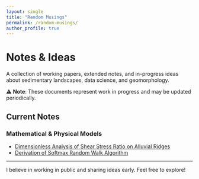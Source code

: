 ```yaml
---
layout: single
title: "Random Musings"
permalink: /random-musings/
author_profile: true
---
```


# Notes & Ideas

A collection of working papers, extended notes, and in-progress ideas about sedimentary landscapes, data science, and geomorphology.

⚠️ **Note**: These documents represent work in progress and may be updated periodically.

## Current Notes

### Mathematical & Physical Models
- [Dimensionless Analysis of Shear Stress Ratio on Alluvial Ridges](/files/random-musings/A%20dimensionless%20analysis%20of%20the%20shear%20stress%20ratio%20on%20an%20alluvial%20ridge.pdf)
- [Derivation of Softmax Random Walk Algorithm](/files/random-musings/softmax-derivation.pdf)

---

I believe in working in public and sharing ideas early. Feel free to explore!